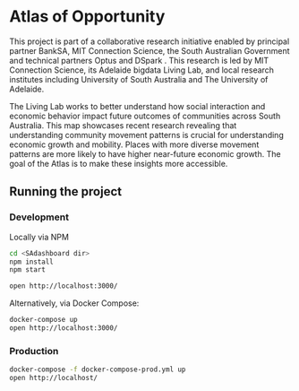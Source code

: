 # Atlas of Opportunity

This project is part of a collaborative research initiative enabled by principal partner BankSA, MIT Connection Science, the South Australian Government and technical partners Optus and DSpark . This research is led by MIT Connection Science, its Adelaide bigdata Living Lab, and local research institutes including University of South Australia and The University of Adelaide.

The Living Lab works to better understand how social interaction and economic behavior impact future outcomes of communities across South Australia. This map showcases recent research revealing that understanding community movement patterns is crucial for understanding economic growth and mobility. Places with more diverse movement patterns are more likely to have higher near-future economic growth. The goal of the Atlas is to make these insights more accessible.

## Running the project

### Development

Locally via NPM

```sh
cd <SAdashboard dir>
npm install
npm start

open http://localhost:3000/
```

Alternatively, via Docker Compose:

```sh
docker-compose up
open http://localhost:3000/
```

### Production

```sh
docker-compose -f docker-compose-prod.yml up
open http://localhost/
```
